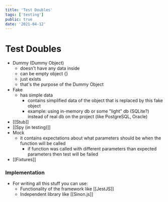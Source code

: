 ```yaml
---
title: 'Test Doubles'
tags: ['testing']
public: true
date: '2021-04-12'
---
```


# Test Doubles

- Dummy (Dummy Object)
	- doesn't have any data inside
	- can be empty object {}
	- just exists
	- that's the purpose of the Dummy Object
- Fake
	- has simple data
		- contains simplified data of the object that is replaced by this fake object
		- example: using in-memory db or some "light" db (SQLite?) instead of real db on the project (like PostgreSQL, Oracle)
- [[Stub]]
- [[Spy (in testing)]]
- Mock
	- it contains expectations about what parameters should be when the function will be called
		- if function was called with different parameters than expected parameters then test will be failed
- [[Fixtures]]


### Implementation

- For writing all this stuff you can use:
	- Functionality of the framework like [[JestJS]]
	- Independent library like [[Sinon.js]]